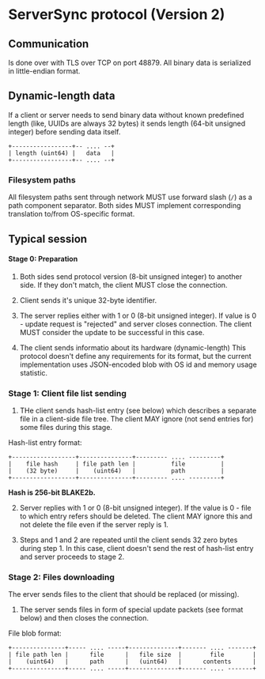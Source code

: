 # ServerSync protocol (Version 2)

## Communication

Is done over with TLS over TCP on port 48879.
All binary data is serialized in little-endian format.

## Dynamic-length data

If a client or server needs to send binary data without known predefined length
(like, UUIDs are always 32 bytes) it sends length (64-bit unsigned integer)
before sending data itself.

```
+-----------------+-- .... --+
| length (uint64) |   data   |
+-----------------+-- .... --+
```

### Filesystem paths

All filesystem paths sent through network MUST use forward slash (`/`) as a
path component separator. Both sides MUST implement corresponding translation 
to/from OS-specific format.

## Typical session

#### Stage 0: Preparation

1. Both sides send protocol version (8-bit unsigned integer) to another side.
   If they don't match, the client MUST close the connection.

2. Client sends it's unique 32-byte identifier.

3. The server replies either with 1 or 0 (8-bit unsigned integer).
   If value is 0 - update request is "rejected" and 
   server closes connection. The client MUST consider the update
   to be successful in this case.

3. The client sends informatio about its hardware (dynamic-length)
   This protocol doesn't define any requirements for its format, but
   the current implementation uses JSON-encoded blob with OS id and 
   memory usage statistic.

### Stage 1: Client file list sending

1. THe client sends hash-list entry (see below) which describes a separate
   file in a client-side file tree. The client MAY ignore (not send entries for)
   some files during this stage.

Hash-list entry format:
```
+------------------+---------------+--------- .... ---------+
|    file hash     | file path len |          file          |
|    (32 byte)     |    (uint64)   |          path          |
+------------------+---------------+--------- .... ---------+
```
**Hash is 256-bit BLAKE2b.**

2. Server replies with 1 or 0 (8-bit unsigned integer).
   If the value is 0 - file to which entry refers should be deleted.
   The client MAY ignore this and not delete the file even if the server reply is 1.

3. Steps and 1 and 2 are repeated until the client sends 32 zero bytes during step 1.
   In this case, client doesn't send the rest of hash-list entry and server
   proceeds to stage 2.

### Stage 2: Files downloading

The erver sends files to the client that should be replaced (or missing).

1. The server sends files in form of special update packets (see format below) and
   then closes the connection.

File blob format:
```
+---------------+----- .... -----+--------------+------- .... -------+
| file path len |      file      |   file size  |        file        |
|    (uint64)   |      path      |   (uint64)   |      contents      |
+---------------+----- .... -----+--------------+------- .... -------+
```
